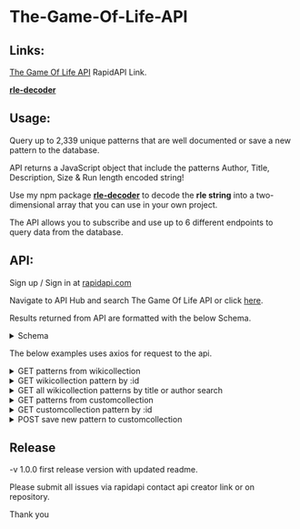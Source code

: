 # The-Game-Of-Life-API

## Links:

<a target="_blank" href="https://rapidapi.com/timjacksonm@gmail.com/api/the-game-of-life/">The Game Of Life API</a> RapidAPI Link.

<a target="_blank" href="https://github.com/timjacksonm/rle-decoder">**rle-decoder**</a>

## Usage:

Query up to 2,339 unique patterns that are well documented or save a new pattern to the database.

API returns a JavaScript object that include the patterns Author, Title, Description, Size & Run length encoded string!

Use my npm package <a target="_blank" href="https://github.com/timjacksonm/rle-decoder">**rle-decoder**</a> to decode the **rle string** into a two-dimensional array that you can use in your own project.

The API allows you to subscribe and use up to 6 different endpoints to query data from the database.

## API:

Sign up / Sign in at <a target="_blank" href="https://rapidapi.com/">rapidapi.com</a>

Navigate to API Hub and search The Game Of Life API or click <a target="_blank" href="https://rapidapi.com/timjacksonm@gmail.com/api/the-game-of-life/">here</a>.

Results returned from API are formatted with the below Schema.

<details>
  <summary>Schema</summary>
  
  ```javascript
  {
	"type": "array",
	"items": {
		"type": "object",
		"properties": {
			"_id": {
				"type": "string"
			},
			"author": {
				"type": "string"
			},
			"title": {
				"type": "string"
			},
			"description": {
				"type": "array"
			},
			"size": {
				"type": "object",
				"properties": {
					"x": {
						"type": "integer"
					},
					"y": {
						"type": "integer"
					}
				}
			},
			"rleString": {
				"type": "string"
			},
			"date": {
				"type": "string"
			}
		}
	}
}
```
  
</details>

The below examples uses axios for request to the api.

<details>
  <summary>GET patterns from wikicollection</summary>

Results are sorted by size small -> large
  
If parameters are omitted API will return 10 results by default.
  
Optional parameters **count** and **select** can be added to change query results.

{ count: Number } - if included returns the Number of results you want returned. from 1 to a max range of 2,339 patterns.

{ select: JSON String } - if included returns only the fields listed within the Array of Strings in JSON format. I.E. { select: '["author", "rleString"]' }
fields you can include are _id, author, title, description, size, rleString, date

**Example Request**
  
```javascript
var axios = require("axios").default;

var options = {
  method: 'GET',
  url: 'https://the-game-of-life.p.rapidapi.com/wikicollection/patterns/',
  params: {
    select: '["author","title","description","size","rleString","date"]',
    count: '1'
  },
  headers: {
    'x-rapidapi-host': 'the-game-of-life.p.rapidapi.com',
    'x-rapidapi-key': 'Your API-Key Here'
  }
};

axios.request(options).then(function (response) {
	console.log(response.data);
}).catch(function (error) {
	console.error(error);
});
```
  
**Example Response**

  ```javascript
{
    "size": {
        "x": 11,
        "y": 11
    },
    "_id": "61de589cbec647f794843b51",
    "author": "",
    "title": "Scrubber with blocks",
    "description": [],
    "rleString": "4b2o$4b2o2$4b3o$3bo3bob2o$2obo3bob2o$2obo3bo$4b3o2$5b2o$5b2o!",
    "date": "2022-01-12T04:27:08.057Z"
}
```
  
  
</details>

<details>
  <summary>GET wikicollection pattern by :id</summary>

If parameters are omitted API will return result with all fields by default.

Optional parameter **select** can be added to change query results.

{ select: JSON String } - if included returns only the fields listed within the Array of Strings in JSON format. I.E. { select: '["author", "rleString"]' }
fields you can include are _id, author, title, description, size, rleString, date

**Example Request**
  
```javascript
var axios = require("axios").default;

var options = {
  method: 'GET',
  url: 'https://the-game-of-life.p.rapidapi.com/wikicollection/patterns/61de589bbec647f7948435ef',
  params: {select: '["author","title","description","size","rleString","date"]'},
  headers: {
    'x-rapidapi-host': 'the-game-of-life.p.rapidapi.com',
    'x-rapidapi-key': 'Your API-Key Here'
  }
};

axios.request(options).then(function (response) {
	console.log(response.data);
}).catch(function (error) {
	console.error(error);
});
```
  
**Example Response**

  ```javascript
{
    "size": {
        "x": 12,
        "y": 5
    },
    "_id": "61de589bbec647f7948435ef",
    "author": "Dean Hickerson",
    "title": "Blom",
    "description": [
        "A methuselah with lifespan 23314 found in July 2002.",
        "www.conwaylife.com/wiki/index.php?title=Blom"
    ],
    "rleString": "o10bo$b4o6bo$2b2o7bo$10bob$8bobo!",
    "date": "2022-01-12T04:27:07.819Z"
}
```

</details>

<details>
  <summary>GET all wikicollection patterns by title or author search</summary>

Required parameters: path which is the directory to filter. Can be title or author.
  
Required query: value which is the search query.

If parameters are omitted API will return 10 results by default.
  
Optional parameters **count** and **select** can be added to change query results.

{ count: Number } - if included returns the Number of results you want returned. from 1 to a max range of 2,339 patterns.

{ select: JSON String } - if included returns only the fields listed within the Array of Strings in JSON format. I.E. { select: '["author", "rleString"]' }
fields you can include are _id, author, title, description, size, rleString, date

**Example Request**
  
```javascript
var axios = require("axios").default;

var options = {
  method: 'GET',
  url: 'https://the-game-of-life.p.rapidapi.com/wikicollection/search/title',
  params: {
    value: 'cloverleaf',
    select: '["author","title","description","size","rleString","date"]',
    count: '1'
  },
  headers: {
    'x-rapidapi-host': 'the-game-of-life.p.rapidapi.com',
    'x-rapidapi-key': 'Your API-Key Here'
  }
};

axios.request(options).then(function (response) {
	console.log(response.data);
}).catch(function (error) {
	console.error(error);
});
```
  
**Example Response**

  ```javascript
[
    {
        "_id": "61de589bbec647f7948436e8",
        "author": "Adam P. Goucher",
        "title": "Cloverleaf interchange",
        "description": [
            "https://conwaylife.com/wiki/Cloverleaf_interchange",
            "https://conwaylife.com/patterns/cloverleafinterchange.rle"
        ],
        "size": {
            "x": 13,
            "y": 13
        },
        "rleString": "4bo3bo$3bobobobo$3bobobobo$b2o2bobo2b2o$o4bobo4bo$b4o3b4o2$b4o3b4o$o4bobo4bo$b2o2bobo2b2o$3bobobobo$3bobobobo$4bo3bo!",
        "date": "2022-01-12T04:27:07.876Z"
    }
]
```
  
</details>

<details>
  <summary>GET patterns from customcollection</summary>

**Custom Collection contains patterns saved from my Game Of Life Application. May be few results.**  
  
Results are sorted by size small -> large
  
If parameters are omitted API will return 10 results by default.
  
Optional parameters **count** and **select** can be added to change query results.

{ count: Number } - if included returns the Number of results you want returned. from 1 to a max range of 2,339 patterns.

{ select: JSON String } - if included returns only the fields listed within the Array of Strings in JSON format. I.E. { select: '["author", "rleString"]' }
fields you can include are _id, author, title, description, size, rleString, date

**Example Request**
  
```javascript
var axios = require("axios").default;

var options = {
  method: 'GET',
  url: 'https://the-game-of-life.p.rapidapi.com/customcollection/patterns/',
  params: {
    select: '["author","title","description","size","rleString","date"]',
    count: '1'
  },
  headers: {
    'x-rapidapi-host': 'the-game-of-life.p.rapidapi.com',
    'x-rapidapi-key': 'Your API-Key Here'
  }
};

axios.request(options).then(function (response) {
	console.log(response.data);
}).catch(function (error) {
	console.error(error);
});

```
  
**Example Response**

  ```javascript
[
    {
        "_id": "61e3651ab423cd99aee24876",
        "author": "Tim",
        "title": "epic pattern",
        "description": [
            "flys across the room in a crazy pattern you would not believe!"
        ],
        "size": {
            "x": 3,
            "y": 3
        },
        "rleString": "bo$2bo$3o!",
        "date": "2022-01-16T00:21:46.698Z"
    }
]
```
</details>

<details>
  <summary>GET customcollection pattern by :id</summary>
  
**Custom Collection contains patterns saved from my Game Of Life Application. May be few results.**  

If parameters are omitted API will return result with all fields by default.

Optional parameter **select** can be added to change query results.

{ select: JSON String } - if included returns only the fields listed within the Array of Strings in JSON format. I.E. { select: '["author", "rleString"]' }
fields you can include are _id, author, title, description, size, rleString, date

**Example Request**
  
```javascript
var axios = require("axios").default;

var options = {
  method: 'GET',
  url: 'https://the-game-of-life.p.rapidapi.com/customcollection/patterns/61e3651ab423cd99aee24876',
  params: {select: '["author","title","description","size","rleString","date"]'},
  headers: {
    'x-rapidapi-host': 'the-game-of-life.p.rapidapi.com',
    'x-rapidapi-key': 'Your API-Key Here'
  }
};

axios.request(options).then(function (response) {
	console.log(response.data);
}).catch(function (error) {
	console.error(error);
});

```
  
**Example Response**

```javascript
  {
    "size": {
        "x": 3,
        "y": 3
    },
    "_id": "61e3651ab423cd99aee24876",
    "author": "Tim",
    "title": "epic pattern",
    "description": [
        "flys across the room in a crazy pattern you would not believe!"
    ],
    "rleString": "bo$2bo$3o!",
    "date": "2022-01-16T00:21:46.698Z"
}

```
  
</details>

</details>

<details>
  <summary>POST save new pattern to customcollection</summary>



**Example Request**
  
```javascript
var axios = require("axios").default;

var options = {
  method: 'POST',
  url: 'https://the-game-of-life.p.rapidapi.com/customcollection/patterns/',
  headers: {
    'content-type': 'application/json',
    'x-rapidapi-host': 'the-game-of-life.p.rapidapi.com',
    'x-rapidapi-key': 'Your API-Key Here'
  },
  data: {
    author: 'Test',
    title: 'glider',
    description: ['default glider'],
    size: {x: 3, y: 3},
    rleString: 'bob$2bo$3o!'
  }
};

axios.request(options).then(function (response) {
	console.log(response.data);
}).catch(function (error) {
	console.error(error);
});
```
  
**Example Successful Response Code 201**

```javascript
{
    "author": "Test",
    "title": "glider",
    "description": [
        "default glider"
    ],
    "size": {
        "x": 3,
        "y": 3
    },
    "rleString": "bo$2bo$3o!",
    "_id": "61e5057e79afeb37385511bb",
    "date": "2022-01-17T05:58:22.888Z",
    "__v": 0
}
```
  
**Example Bad Request Response Code 400**

```javascript
{
    "message": {
        "errors": [
            {
                "value": "assdf",
                "msg": "Title already in use",
                "param": "title",
                "location": "body"
            }
        ]
    }
}
```
  
</details>

## Release

-v 1.0.0 first release version with updated readme.

Please submit all issues via rapidapi contact api creator link or on repository.

Thank you
